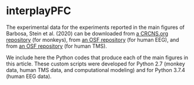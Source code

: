 # interplayPFC

The experimental data for the experiments reported in the main figures of Barbosa, Stein et al. (2020) can be downloaded from [a CRCNS.org repository](http://here.goes.the.link) (for monkeys), from [an OSF repository](https://osf.io/qa34s/) (for human EEG), and from [an OSF repository](https://osf.io/8e9y2) (for human TMS).

We include here the Python codes that produce each of the main figures in this article. These custom scripts were developed for Python 2.7 (monkey data, human TMS data, and computational modeling) and for Python 3.7.4 (human EEG data).

